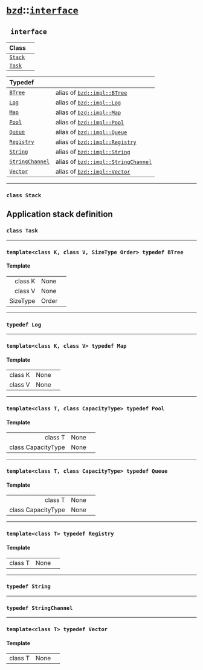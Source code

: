 # [`bzd`](../../index.md)::[`interface`](../index.md)

## ` interface`


|Class||
|:---|:---|
|[`Stack`](stack/index.md)||
|[`Task`](task/index.md)||

|Typedef||
|:---|:---|
|[`BTree`](./index.md)|alias of [`bzd::impl::BTree`](../impl/btree/index.md)|
|[`Log`](./index.md)|alias of [`bzd::impl::Log`](../impl/log/index.md)|
|[`Map`](./index.md)|alias of [`bzd::impl::Map`](../impl/map/index.md)|
|[`Pool`](./index.md)|alias of [`bzd::impl::Pool`](../impl/pool/index.md)|
|[`Queue`](./index.md)|alias of [`bzd::impl::Queue`](../impl/queue/index.md)|
|[`Registry`](./index.md)|alias of [`bzd::impl::Registry`](../impl/registry/index.md)|
|[`String`](./index.md)|alias of [`bzd::impl::String`](../impl/string/index.md)|
|[`StringChannel`](./index.md)|alias of [`bzd::impl::StringChannel`](../impl/stringchannel/index.md)|
|[`Vector`](./index.md)|alias of [`bzd::impl::Vector`](../impl/vector/index.md)|
------
### `class Stack`
Application stack definition
------
### `class Task`

------
### `template<class K, class V, SizeType Order> typedef BTree`

#### Template
||||
|---:|:---|:---|
|class K|None||
|class V|None||
|SizeType|Order||
------
### `typedef Log`

------
### `template<class K, class V> typedef Map`

#### Template
||||
|---:|:---|:---|
|class K|None||
|class V|None||
------
### `template<class T, class CapacityType> typedef Pool`

#### Template
||||
|---:|:---|:---|
|class T|None||
|class CapacityType|None||
------
### `template<class T, class CapacityType> typedef Queue`

#### Template
||||
|---:|:---|:---|
|class T|None||
|class CapacityType|None||
------
### `template<class T> typedef Registry`

#### Template
||||
|---:|:---|:---|
|class T|None||
------
### `typedef String`

------
### `typedef StringChannel`

------
### `template<class T> typedef Vector`

#### Template
||||
|---:|:---|:---|
|class T|None||
